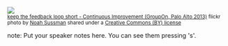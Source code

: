 <a title="keep the feedback loop short - Continuous Improvement (GroupOn, Palo Alto 2013)" href="https://flickr.com/photos/thefangmonster/8432392004"><img src="https://farm9.static.flickr.com/8494/8432392004_39d1505f6c.jpg" /></a><br /><small><a title="keep the feedback loop short - Continuous Improvement (GroupOn, Palo Alto 2013)" href="https://flickr.com/photos/thefangmonster/8432392004">keep the feedback loop short - Continuous Improvement (GroupOn, Palo Alto 2013)</a> flickr photo by <a href="https://flickr.com/people/thefangmonster">Noah Sussman</a> shared under a <a href="https://creativecommons.org/licenses/by/2.0/">Creative Commons (BY) license</a> </small>


note:
    Put your speaker notes here.
    You can see them pressing 's'.
